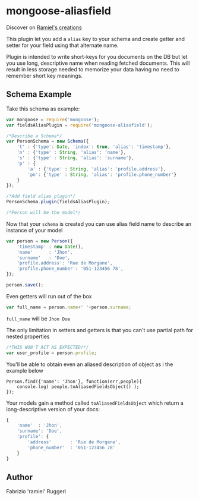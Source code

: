 mongoose-aliasfield
===================

Discover on [Ramiel's creations](http://www.ramielcreations.com/projects/alias-fields-for-mongoose/ "Ramiel's creations page")

This plugin let you add a `alias` key to your schema and create getter and setter for your field using that alternate name.

Plugin is intended to write short-keys for you documents on the DB but let you use long, descriptive name when reading fetched documents.
This will result in less storage needed to memorize your data having no need to remember short key meanings.

## Schema Example

Take this schema as example:

```javascript
var mongoose = require('mongoose');
var fieldsAliasPlugin = require('mongoose-aliasfield');

/*Describe a Schema*/
var PersonSchema = new Schema({
	't' : {'type': Date, 'index': true, 'alias': 'timestamp'},
	'n' : {'type' : String, 'alias': 'name'},
	's' : {'type' : String, 'alias': 'surname'},
	'p' : {
		'a' : {'type' : String, 'alias': 'profile.address'},
		'pn': {'type' : String, 'alias': 'profile.phone_number'}
	}
});

/*Add field alias plugin*/
PersonSchema.plugin(fieldsAliasPlugin);

/*Person will be the model*/
```

Now that your `schema` is created you can use alias field name to describe an instance of your model

```javascript
var person = new Person({
	'timestamp'	: new Date(),
	'name'		: 'Jhon',
	'surname'	: 'Doe',
	'profile.address': 'Rue de Morgane',
	'profile.phone_number': '051-123456 78',
});

person.save();

```

Even getters will run out of the box

```javascript
var full_name = person.name+' '+person.surname;
```

`full_name` will be `Jhon Doe`

The only limitation in setters and getters is that you can't use partial path for nested properties

```javascript
/*THIS WON'T ACT AS EXPECTED!*/
var user_profile = person.profile;
```

You'll be able to obtain even an aliased description of object as i the example below

```
Person.find({'name': 'Jhon'}, function(err,people){
	console.log( people.toAliasedFieldsObject() );
});

```
Your models gain a method called `toAliasedFieldsObject` which return a long-descriptive version of your docs:

```javascript
{
	'name'	: 'Jhon',
	'surname': 'Doe',
	'profile': {
		'address' 		: 'Rue de Morgane',
		'phone_number'	: '051-123456 78'
	}
}
```

## Author

Fabrizio 'ramiel' Ruggeri